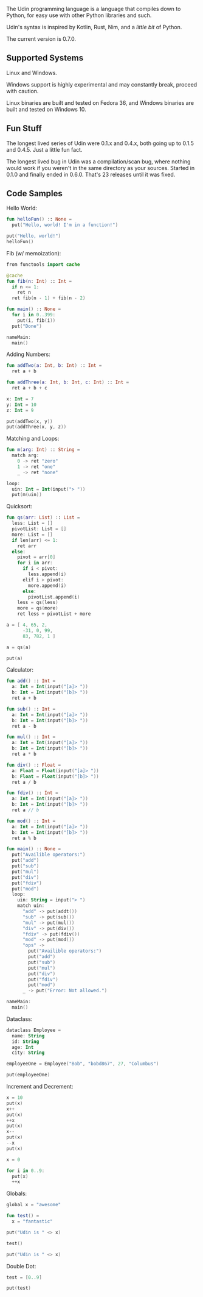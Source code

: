 The Udin programming language is a language that compiles down to Python, for easy use with other Python libraries and such.

Udin's syntax is inspired by Kotlin, Rust, Nim, and a *little bit* of Python.

The current version is 0.7.0.

## Supported Systems
Linux and Windows.

Windows support is highly experimental and may constantly break, proceed with caution.

Linux binaries are built and tested on Fedora 36, and Windows binaries are built and tested on Windows 10.

## Fun Stuff
The longest lived series of Udin were 0.1.x and 0.4.x, both going up to 0.1.5 and 0.4.5. Just a little fun fact.

The longest lived bug in Udin was a compilation/scan bug, where nothing would work if you weren't in the same directory as your sources. Started in 0.1.0 and finally ended in 0.6.0. That's 23 releases until it was fixed.

## Code Samples
Hello World:
```kotlin
fun helloFun() :: None =
  put("Hello, world! I'm in a function!")

put("Hello, world!")
helloFun()
```

Fib (w/ memoization):
```kotlin
from functools import cache

@cache
fun fib(n: Int) :: Int =
  if n <= 1:
    ret n
  ret fib(n - 1) + fib(n - 2)

fun main() :: None =
  for i in 0..399:
    put(i, fib(i))
  put("Done")

nameMain:
  main()
```

Adding Numbers:
```kotlin
fun addTwo(a: Int, b: Int) :: Int =
  ret a + b

fun addThree(a: Int, b: Int, c: Int) :: Int =
  ret a + b + c

x: Int = 7
y: Int = 10
z: Int = 9

put(addTwo(x, y))
put(addThree(x, y, z))
```

Matching and Loops:
```kotlin
fun m(arg: Int) :: String =
  match arg:
    0 -> ret "zero"
    1 -> ret "one"
    _ -> ret "none"

loop:
  uin: Int = Int(input("> "))
  put(m(uin))
```

Quicksort:
```kotlin
fun qs(arr: List) :: List =
  less: List = []
  pivotList: List = []
  more: List = []
  if len(arr) <= 1:
    ret arr
  else:
    pivot = arr[0]
    for i in arr:
      if i < pivot:
        less.append(i)
      elif i > pivot:
        more.append(i)
      else:
        pivotList.append(i)
    less = qs(less)
    more = qs(more)
    ret less + pivotList + more

a = [ 4, 65, 2,
      -31, 0, 99,
      83, 782, 1 ]

a = qs(a)

put(a)
```

Calculator:
```kotlin
fun add() :: Int =
  a: Int = Int(input("[a]> "))
  b: Int = Int(input("[b]> "))
  ret a + b

fun sub() :: Int =
  a: Int = Int(input("[a]> "))
  b: Int = Int(input("[b]> "))
  ret a - b

fun mul() :: Int =
  a: Int = Int(input("[a]> "))
  b: Int = Int(input("[b]> "))
  ret a * b

fun div() :: Float =
  a: Float = Float(input("[a]> "))
  b: Float = Float(input("[b]> "))
  ret a / b

fun fdiv() :: Int =
  a: Int = Int(input("[a]> "))
  b: Int = Int(input("[b]> "))
  ret a // b

fun mod() :: Int =
  a: Int = Int(input("[a]> "))
  b: Int = Int(input("[b]> "))
  ret a % b

fun main() :: None =
  put("Availible operators:")
  put("add")
  put("sub")
  put("mul")
  put("div")
  put("fdiv")
  put("mod")
  loop:
    uin: String = input("> ")
    match uin:
      "add" -> put(addt())
      "sub" -> put(sub())
      "mul" -> put(mul())
      "div" -> put(div())
      "fdiv" -> put(fdiv())
      "mod" -> put(mod())
      "ops" ->
        put("Availible operators:")
        put("add")
        put("sub")
        put("mul")
        put("div")
        put("fdiv")
        put("mod")
      _ -> put("Error: Not allowed.")

nameMain:
  main()
```

Dataclass:
```kotlin
dataclass Employee =
  name: String
  id: String
  age: Int
  city: String

employeeOne = Employee("Bob", "bobd867", 27, "Columbus")

put(employeeOne)
```

Increment and Decrement:
```kotlin
x = 10
put(x)
x++
put(x)
++x
put(x)
x--
put(x)
--x
put(x)

x = 0

for i in 0..9:
  put(x)
  ++x
```

Globals:
```kotlin
global x = "awesome"

fun test() =
  x = "fantastic"

put("Udin is " <> x)

test()

put("Udin is " <> x)
```

Double Dot:
```kotlin
test = [0..9]

put(test)
```

